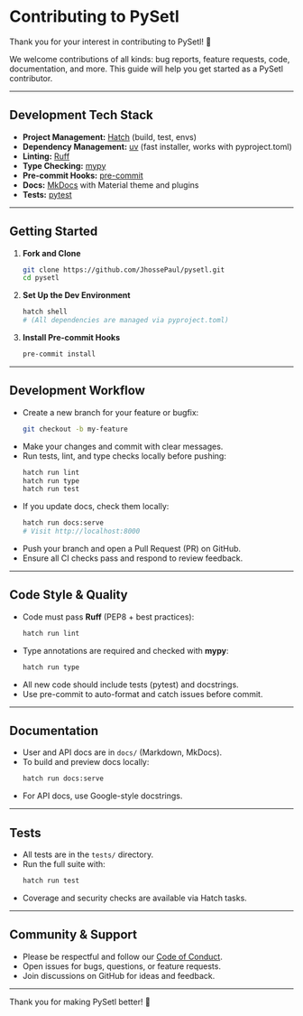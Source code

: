 # Contributing to PySetl

Thank you for your interest in contributing to PySetl! 🎉

We welcome contributions of all kinds: bug reports, feature requests, code, documentation, and more. This guide will help you get started as a PySetl contributor.

---

## Development Tech Stack
- **Project Management:** [Hatch](https://hatch.pypa.io/) (build, test, envs)
- **Dependency Management:** [uv](https://github.com/astral-sh/uv) (fast installer, works with pyproject.toml)
- **Linting:** [Ruff](https://docs.astral.sh/ruff/)
- **Type Checking:** [mypy](https://mypy-lang.org/)
- **Pre-commit Hooks:** [pre-commit](https://pre-commit.com/)
- **Docs:** [MkDocs](https://www.mkdocs.org/) with Material theme and plugins
- **Tests:** [pytest](https://docs.pytest.org/)

---

## Getting Started

1. **Fork and Clone**
   ```bash
   git clone https://github.com/JhossePaul/pysetl.git
   cd pysetl
   ```

2. **Set Up the Dev Environment**
   ```bash
   hatch shell
   # (All dependencies are managed via pyproject.toml)
   ```

3. **Install Pre-commit Hooks**
   ```bash
   pre-commit install
   ```

---

## Development Workflow

- Create a new branch for your feature or bugfix:
  ```bash
  git checkout -b my-feature
  ```
- Make your changes and commit with clear messages.
- Run tests, lint, and type checks locally before pushing:
  ```bash
  hatch run lint
  hatch run type
  hatch run test
  ```
- If you update docs, check them locally:
  ```bash
  hatch run docs:serve
  # Visit http://localhost:8000
  ```
- Push your branch and open a Pull Request (PR) on GitHub.
- Ensure all CI checks pass and respond to review feedback.

---

## Code Style & Quality
- Code must pass **Ruff** (PEP8 + best practices):
  ```bash
  hatch run lint
  ```
- Type annotations are required and checked with **mypy**:
  ```bash
  hatch run type
  ```
- All new code should include tests (pytest) and docstrings.
- Use pre-commit to auto-format and catch issues before commit.

---

## Documentation
- User and API docs are in `docs/` (Markdown, MkDocs).
- To build and preview docs locally:
  ```bash
  hatch run docs:serve
  ```
- For API docs, use Google-style docstrings.

---

## Tests
- All tests are in the `tests/` directory.
- Run the full suite with:
  ```bash
  hatch run test
  ```
- Coverage and security checks are available via Hatch tasks.

---

## Community & Support
- Please be respectful and follow our [Code of Conduct](code-of-conduct.md).
- Open issues for bugs, questions, or feature requests.
- Join discussions on GitHub for ideas and feedback.

---

Thank you for making PySetl better! 🚀
